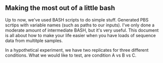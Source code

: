 ## Making the most out of a little bash

Up to now, we've used BASH scripts to do simple stuff.  Generated PBS scrtips with variable names (such as paths to our inputs).  I've only done a moderate amount of intermediate BASH, but it's very useful.  This document is all about how to make your life easier when you have loads of sequence data from multitple samples.  

In a hypothetical experiment, we have two replicates for three different conditions. What we would like to test, are condition A vs B vs C.  
